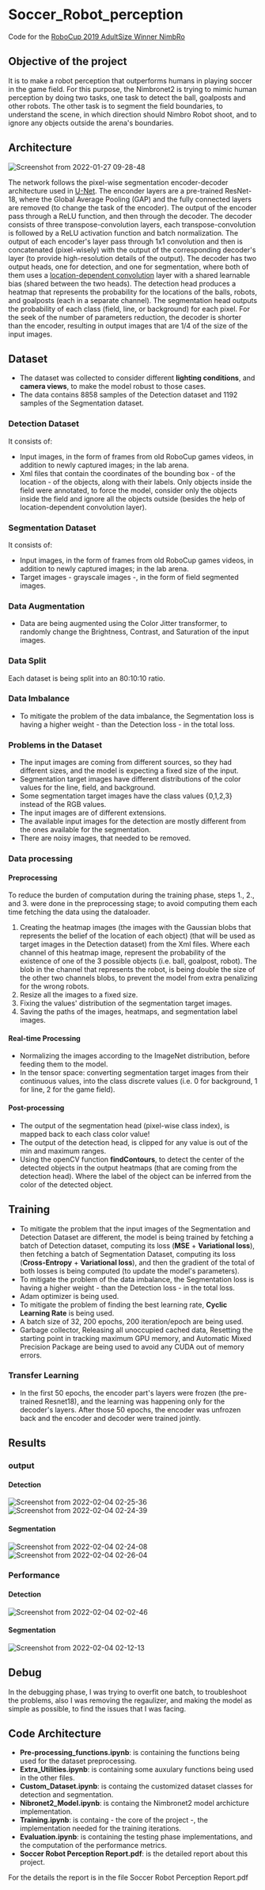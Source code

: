 # Soccer_Robot_perception
Code for the [RoboCup 2019 AdultSize Winner NimbRo](https://arxiv.org/abs/1912.07405)

## Objective of the project
It is to make a robot perception that outperforms humans in playing soccer in the game field. For this purpose, the Nimbronet2 is trying to mimic human perception by doing two tasks, one task to detect the ball, goalposts and other robots. The other task is to segment the field boundaries, to understand the scene, in which direction should Nimbro Robot shoot, and to ignore any objects outside the arena's boundaries.

## Architecture
![Screenshot from 2022-01-27 09-28-48](https://user-images.githubusercontent.com/49837627/152350927-869ca367-04be-45a3-962c-0fd541c06c2a.png)

The network follows the pixel-wise segmentation encoder-decoder architecture used in [U-Net](https://arxiv.org/abs/1505.04597v1). The enconder layers are a pre-trained ResNet-18, where the Global Average Pooling (GAP) and the fully connected layers are removed (to change the task of the encoder). The output of the encoder pass through a ReLU function, and then through the decoder. The decoder consists of three transpose-convolution layers, each transpose-convolution is followed by a ReLU activation function and batch normalization. The output of each encoder's layer pass through 1x1 convolution and then is concatenated (pixel-wisely) with the output of the corresponding decoder's layer (to provide high-resolution details of the output). The decoder has two output heads, one for detection, and one for segmentation, where both of them uses a [location-dependent convolution](https://arxiv.org/abs/1810.04937) layer with a shared learnable bias (shared between the two heads). The detection head produces a heatmap that represents the probability for the locations of the balls, robots, and goalposts (each in a separate channel). The segmentation head outputs the probability of each class (field, line, or background) for each pixel. For the seek of the number of parameters reduction, the decoder is shorter than the encoder, resulting in output images that are 1/4 of the size of the input images. 

## Dataset
- The dataset was collected to consider different **lighting conditions**, and **camera views**, to make the model robust to those cases.
- The data contains 8858 samples of the Detection dataset and 1192 samples of the Segmentation dataset.  
### Detection Dataset
It consists of:
- Input images, in the form of frames from old RoboCup games videos, in addition to newly captured images; in the lab arena.
- Xml files that contain the coordinates of the bounding box - of the location - of the objects, along with their labels. Only objects inside the field were annotated, to force the model, consider only the objects inside the field and ignore all the objects outside (besides the help of location-dependent convolution layer).
### Segmentation Dataset
It consists of:
- Input images, in the form of frames from old RoboCup games videos, in addition to newly captured images; in the lab arena.
- Target images - grayscale images -, in the form of field segmented images.
### Data Augmentation
- Data are being augmented using the Color Jitter transformer, to randomly change the Brightness, Contrast, and Saturation of the input images.
### Data Split
Each dataset is being split into an 80:10:10 ratio.
### Data Imbalance
- To mitigate the problem of the data imbalance, the Segmentation loss is having a higher weight - than the Detection loss - in the total loss.
### Problems in the Dataset
- The input images are coming from different sources, so they had different sizes, and the model is expecting a fixed size of the input.
- Segmentation target images have different distributions of the color values for the line, field, and background.
- Some segmentation target images have the class values {0,1,2,3} instead of the RGB values.
- The input images are of different extensions.
- The available input images for the detection are mostly different from the ones available for the segmentation. 
- There are noisy images, that needed to be removed.
### Data processing
#### Preprocessing
To reduce the burden of computation during the training phase, steps 1., 2., and 3. were done in the preprocessing stage; to avoid computing them each time fetching the data using the dataloader. 
1. Creating the heatmap images (the images with the Gaussian blobs that represents the belief of the location of each object) (that will be used as target images in the Detection dataset) from the Xml files. Where each channel of this heatmap image, represent the probability of the existence of one of the 3 possible objects (i.e. ball, goalpost, robot). The blob in the channel that represents the robot, is being double the size of the other two channels blobs, to prevent the model from extra penalizing for the wrong robots.
2. Resize all the images to a fixed size.
3. Fixing the values' distribution of the segmentation target images.
4. Saving the paths of the images, heatmaps, and segmentation label images.
#### Real-time Processing
- Normalizing the images according to the ImageNet distribution, before feeding them to the model.
- In the tensor space: converting segmentation target images from their continuous values, into the class discrete values (i.e. 0 for background, 1 for line, 2 for the game field).   
#### Post-processing
- The output of the segmentation head (pixel-wise class index), is mapped back to each class color value!
- The output of the detection head, is clipped for any value is out of the min and maximum ranges. 
- Using the openCV function **findContours**, to detect the center of the detected objects in the output heatmaps (that are coming from the detection head). Where the label of the object can be inferred from the color of the detected object.
## Training
- To mitigate the problem that the input images of the Segmentation and Detection Dataset are different, the model is being trained by fetching a batch of Detection dataset, computing its loss (**MSE** + **Variational loss**), then fetching a batch of Segmentation Dataset, computing its loss (**Cross-Entropy** + **Variational loss**), and then the gradient of the total of both losses is being computed (to update the model's parameters). 
- To mitigate the problem of the data imbalance, the Segmentation loss is having a higher weight - than the Detection loss - in the total loss.
- Adam optimizer is being used. 
- To mitigate the problem of finding the best learning rate, **Cyclic Learning Rate** is being used.
- A batch size of 32, 200 epochs, 200 iteration/epoch are being used.
- Garbage collector, Releasing all unoccupied cached data, Resetting the starting point in tracking maximum GPU memory, and Automatic Mixed Precision Package are being used to avoid any CUDA out of memory errors.
### Transfer Learning
- In the first 50 epochs, the encoder part's layers were frozen (the pre-trained Resnet18), and the learning was happening only for the decoder's layers. After those 50 epochs, the encoder was unfrozen back and the encoder and decoder were trained jointly.
## Results
### output
#### Detection
![Screenshot from 2022-02-04 02-25-36](https://user-images.githubusercontent.com/49837627/152457211-48ef6be1-d4c0-4b0a-879f-581da1c6c2b6.png)
![Screenshot from 2022-02-04 02-24-39](https://user-images.githubusercontent.com/49837627/152457264-938bb267-3b10-4ff1-95bb-04d0fd4bbffa.png)
#### Segmentation
![Screenshot from 2022-02-04 02-24-08](https://user-images.githubusercontent.com/49837627/152457308-8fff04a8-7dcc-4dd7-823d-f6a9b7c5b897.png)
![Screenshot from 2022-02-04 02-26-04](https://user-images.githubusercontent.com/49837627/152457320-e691933b-1c7d-4c2b-bc1a-5f34227556c8.png)
### Performance
#### Detection
![Screenshot from 2022-02-04 02-02-46](https://user-images.githubusercontent.com/49837627/152457390-6fabb73d-a394-45f3-8389-02ad676d1912.png)
#### Segmentation
![Screenshot from 2022-02-04 02-12-13](https://user-images.githubusercontent.com/49837627/152457422-8c48f2a1-101c-4a66-b3e1-577157013187.png)
## Debug
In the debugging phase, I was trying to overfit one batch, to troubleshoot the problems, also I was removing the regaulizer, and making the model as simple as possible, to find the issues that I was facing.

## Code Architecture
- **Pre-processing_functions.ipynb**: is containing the functions being used for the dataset preprocessing.
- **Extra_Utilities.ipynb**: is containing some auxulary functions being used in the other files.
- **Custom_Dataset.ipynb**: is containg the customized dataset classes for detection and segmentation.
- **Nibronet2_Model.ipynb**: is containg the Nimbronet2 model archicture implementation.
- **Training.ipynb**: is containg - the core of the project -, the implementation needed for the training iterations.
- **Evaluation.ipynb**: is containing the testing phase implementations, and the computation of the performance metrics.
- **Soccer Robot Perception Report.pdf**: is the detailed report about this project.

For the details the report is in the file Soccer Robot Perception Report.pdf
